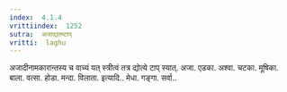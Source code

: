 ```yaml
---
index:  4.1.4
vrittiindex:  1252
sutra:  अजाद्यतष्टाप्
vritti:  laghu 
---
```


अजादीनामकारान्तस्य च वाच्यं यत् स्त्रीत्वं तत्र द्योत्ये टाप् स्यात्. अजा. एडका. अश्वा. चटका. मूषिका. बाला. वत्सा. होडा. मन्दा. विलाता. इत्यादि.. मेधा. गङ्गा. सर्वा..

